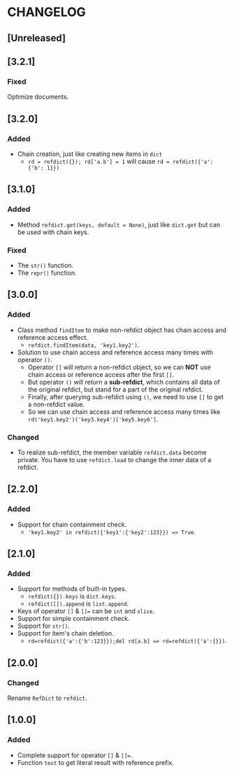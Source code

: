 # CHANGELOG

## [Unreleased]

## [3.2.1]

### Fixed

Optimize documents.

## [3.2.0]

### Added

- Chain creation, just like creating new items in `dict`
  - `rd = refdict({}); rd['a.b'] = 1` will cause `rd = refdict({'a': {'b': 1}})`

## [3.1.0]

### Added

- Method `refdict.get(keys, default = None)`, just like `dict.get` but can be used with chain keys.

### Fixed

- The `str()` function.
- The `repr()` function.

## [3.0.0]

### Added

- Class method `findItem` to make non-refdict object has chain access and reference access effect.
  - `refdict.findItem(data, 'key1.key2')`.
- Solution to use chain access and reference access many times with operator `()`.
  - Operator `[]` will return a non-refdict object, so we can **NOT** use chain access or reference access after the first `[]`.
  - But operator `()` will return a **sub-refdict**, which contains all data of the original refdict, but stand for a part of the original refdict.
  - Finally, after querying sub-refdict using `()`, we need to use `[]` to get a non-refdict value.
  - So we can use chain access and reference access many times like `rd('key1.key2')('key3.key4')['key5.key6']`.

### Changed

- To realize sub-refdict, the member variable `refdict.data` become private. You have to use `refdict.load` to change the inner data of a refdict.

## [2.2.0]

### Added

- Support for chain containment check.
  - `'key1.key2' in refdict({'key1':{'key2':123}}) => True`.

## [2.1.0]

### Added

- Support for methods of built-in types.
  - `refdict({}).keys` is `dict.keys`.
  - `refdict([]).append` is `list.append`.
- Keys of operator `[]` & `[]=` can be `int` and `slice`.
- Support for simple containment check.
- Support for `str()`.
- Support for item's chain deletion.
  - `rd=refdict({'a':{'b':123}});del rd[a.b] => rd=refdict({'a':{}})`.

## [2.0.0]

### Changed

Rename `RefDict` to `refdict`.

## [1.0.0]

### Added

- Complete support for operator `[]` & `[]=`.
- Function `text` to get literal result with reference prefix.